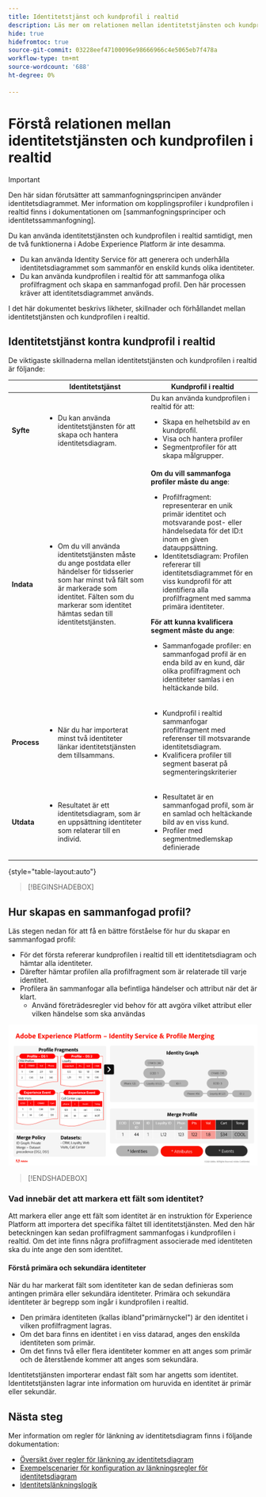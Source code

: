 ```yaml
---
title: Identitetstjänst och kundprofil i realtid
description: Läs mer om relationen mellan identitetstjänsten och kundprofilen i realtid
hide: true
hidefromtoc: true
source-git-commit: 03228eef47100096e98666966c4e5065eb7f478a
workflow-type: tm+mt
source-wordcount: '688'
ht-degree: 0%

---
```


# Förstå relationen mellan identitetstjänsten och kundprofilen i realtid

>[!IMPORTANT]
>
>Den här sidan förutsätter att sammanfogningsprincipen använder identitetsdiagrammet. Mer information om kopplingsprofiler i kundprofilen i realtid finns i dokumentationen om [sammanfogningsprinciper och identitetssammanfogning].

Du kan använda identitetstjänsten och kundprofilen i realtid samtidigt, men de två funktionerna i Adobe Experience Platform är inte desamma.

* Du kan använda Identity Service för att generera och underhålla identitetsdiagrammet som sammanför en enskild kunds olika identiteter.
* Du kan använda kundprofilen i realtid för att sammanfoga olika profilfragment och skapa en sammanfogad profil. Den här processen kräver att identitetsdiagrammet används.

I det här dokumentet beskrivs likheter, skillnader och förhållandet mellan identitetstjänsten och kundprofilen i realtid.

## Identitetstjänst kontra kundprofil i realtid

De viktigaste skillnaderna mellan identitetstjänsten och kundprofilen i realtid är följande:

| | Identitetstjänst | Kundprofil i realtid |
| --- | --- |--- |
| **Syfte** | <ul><li>Du kan använda identitetstjänsten för att skapa och hantera identitetsdiagram.</li></ul> | Du kan använda kundprofilen i realtid för att: <ul><li>Skapa en helhetsbild av en kundprofil.</li><li>Visa och hantera profiler</li><li>Segmentprofiler för att skapa målgrupper.</li></ul> |
| **Indata** | <ul><li>Om du vill använda identitetstjänsten måste du ange postdata eller händelser för tidsserier som har minst två fält som är markerade som identitet. Fälten som du markerar som identitet hämtas sedan till identitetstjänsten.</li></ul> | **Om du vill sammanfoga profiler måste du ange**: <ul><li>Profilfragment: representerar en unik primär identitet och motsvarande post- eller händelsedata för det ID:t inom en given datauppsättning.</li><li>Identitetsdiagram: Profilen refererar till identitetsdiagrammet för en viss kundprofil för att identifiera alla profilfragment med samma primära identiteter.</li></ul> **För att kunna kvalificera segment måste du ange**: <ul><li>Sammanfogade profiler: en sammanfogad profil är en enda bild av en kund, där olika profilfragment och identiteter samlas i en heltäckande bild.</li></ul> |
| **Process** | <ul><li>När du har importerat minst två identiteter länkar identitetstjänsten dem tillsammans.</li></ul> | <ul><li>Kundprofil i realtid sammanfogar profilfragment med referenser till motsvarande identitetsdiagram.</li><li>Kvalificera profiler till segment baserat på segmenteringskriterier</li></ul> |
| **Utdata** | <ul><li>Resultatet är ett identitetsdiagram, som är en uppsättning identiteter som relaterar till en individ.</li></ul> | <ul><li>Resultatet är en sammanfogad profil, som är en samlad och heltäckande bild av en viss kund.</li><li>Profiler med segmentmedlemskap definierade</li></ul> |

{style="table-layout:auto"}

>[!BEGINSHADEBOX]

## Hur skapas en sammanfogad profil?

Läs stegen nedan för att få en bättre förståelse för hur du skapar en sammanfogad profil:

* För det första refererar kundprofilen i realtid till ett identitetsdiagram och hämtar alla identiteter.
* Därefter hämtar profilen alla profilfragment som är relaterade till varje identitet.
* Profilera än sammanfogar alla befintliga händelser och attribut när det är klart.
   * Använd företrädesregler vid behov för att avgöra vilket attribut eller vilken händelse som ska användas

![Ett flödesdiagram som beskriver hur identitetstjänsten och profilsammanslagningen fungerar.](../images/identity-settings/identity-and-profile.png)

>[!ENDSHADEBOX]

### Vad innebär det att markera ett fält som identitet?

Att markera eller ange ett fält som identitet är en instruktion för Experience Platform att importera det specifika fältet till identitetstjänsten. Med den här beteckningen kan sedan profilfragment sammanfogas i kundprofilen i realtid. Om det inte finns några profilfragment associerade med identiteten ska du inte ange den som identitet.

#### Förstå primära och sekundära identiteter

När du har markerat fält som identiteter kan de sedan definieras som antingen primära eller sekundära identiteter. Primära och sekundära identiteter är begrepp som ingår i kundprofilen i realtid.

* Den primära identiteten (kallas ibland&quot;primärnyckel&quot;) är den identitet i vilken profilfragment lagras.
* Om det bara finns en identitet i en viss datarad, anges den enskilda identiteten som primär.
* Om det finns två eller flera identiteter kommer en att anges som primär och de återstående kommer att anges som sekundära.

Identitetstjänsten importerar endast fält som har angetts som identitet. Identitetstjänsten lagrar inte information om huruvida en identitet är primär eller sekundär.

## Nästa steg

Mer information om regler för länkning av identitetsdiagram finns i följande dokumentation:

* [Översikt över regler för länkning av identitetsdiagram](./overview.md)
* [Exempelscenarier för konfiguration av länkningsregler för identitetsdiagram](./example-scenarios.md)
* [Identitetslänkningslogik](./identity-linking-logic.md)